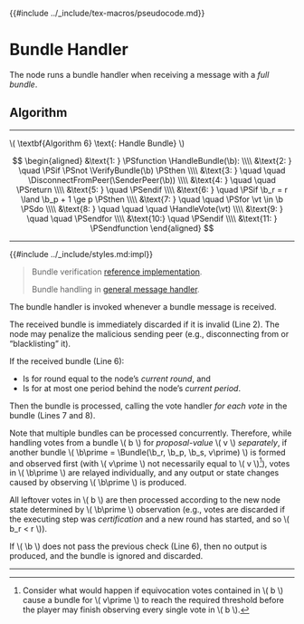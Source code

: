 {{#include ../_include/tex-macros/pseudocode.md}}

$$
\newcommand \Bundle {\mathrm{Bundle}}
\newcommand \HandleBundle {\mathrm{HandleBundle}}
\newcommand \VerifyBundle {\mathrm{VerifyBundle}}
\newcommand \HandleVote {\mathrm{HandleVote}}
\newcommand \SenderPeer {\mathrm{SenderPeer}}
\newcommand \DisconnectFromPeer {\mathrm{DisconnectFromPeer}}
\newcommand \vt {\mathit{vote}}
\newcommand \b {\mathit{bundle}}
$$

# Bundle Handler

The node runs a bundle handler when receiving a message with a _full bundle_.

## Algorithm

---

\\( \textbf{Algorithm 6} \text{: Handle Bundle} \\)

$$
\begin{aligned}
&\text{1: } \PSfunction \HandleBundle(\b): \\\\
&\text{2: } \quad \PSif \PSnot \VerifyBundle(\b) \PSthen \\\\
&\text{3: } \quad \quad \DisconnectFromPeer(\SenderPeer(\b)) \\\\
&\text{4: } \quad \quad \PSreturn \\\\
&\text{5: } \quad \PSendif \\\\
&\text{6: } \quad \PSif \b_r = r \land \b_p + 1 \ge p \PSthen \\\\
&\text{7: } \quad \quad \PSfor \vt \in \b \PSdo \\\\
&\text{8: } \quad \quad \quad \HandleVote(\vt) \\\\
&\text{9: } \quad \quad \PSendfor \\\\
&\text{10:} \quad \PSendif \\\\
&\text{11: } \PSendfunction
\end{aligned}
$$

---

{{#include ../_include/styles.md:impl}}
> Bundle verification [reference implementation](https://github.com/algorand/go-algorand/blob/1f5c06b559ffe6485a47b623997684430bc18337/agreement/bundle.go#L147).
>
> Bundle handling in [general message handler](https://github.com/algorand/go-algorand/blob/55011f93fddb181c643f8e3f3d3391b62832e7cd/agreement/player.go#L753-L770).

The bundle handler is invoked whenever a bundle message is received.

The received bundle is immediately discarded if it is invalid (Line 2). The node
may penalize the malicious sending peer (e.g., disconnecting from or “blacklisting”
it).

If the received bundle (Line 6):

- Is for round equal to the node’s _current round_, and
- Is for at most one period behind the node’s _current period_.

Then the bundle is processed, calling the vote handler _for each vote_ in the bundle
(Lines 7 and 8).

Note that multiple bundles can be processed concurrently. Therefore, while handling
votes from a bundle \\( b \\) for _proposal-value_ \\( v \\) _separately_, if another
bundle \\( \b\prime = \Bundle(\b_r, \b_p, \b_s, v\prime) \\) is formed and observed
first (with \\( v\prime \\) not necessarily equal to \\( v \\)[^1]), votes in
\\( \b\prime \\) are relayed individually, and any output or state changes caused
by observing \\( \b\prime \\) is produced.

All leftover votes in \\( b \\) are then processed according to the new node state
determined by \\( \b\prime \\) observation (e.g., votes are discarded if the executing
step was _certification_ and a new round has started, and so \\( b_r < r \\)).

If \\( \b \\) does not pass the previous check (Line 6), then no output is produced,
and the bundle is ignored and discarded.

---

[^1]: Consider what would happen if equivocation votes contained in \\( b \\) cause
a bundle for \\( v\prime \\) to reach the required threshold before the player may
finish observing every single vote in \\( b \\).

